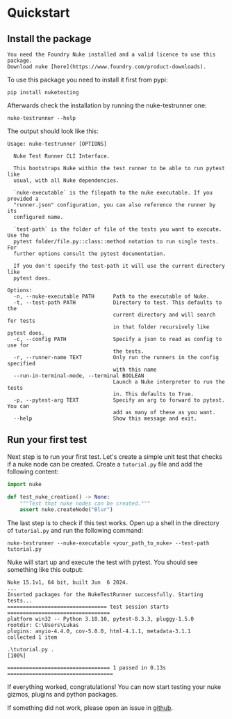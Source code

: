 # Quickstart
## Install the package
```{note}
You need the Foundry Nuke installed and a valid licence to use this package.
Download nuke [here](https://www.foundry.com/product-downloads).
```

To use this package you need to install it first from pypi:
```shell
pip install nuketesting
```
Afterwards check the installation by running the nuke-testrunner one:
```shell
nuke-testrunner --help
```
The output should look like this:
```text
Usage: nuke-testrunner [OPTIONS]

  Nuke Test Runner CLI Interface.

  This bootstraps Nuke within the test runner to be able to run pytest like
  usual, with all Nuke dependencies.

  `nuke-executable` is the filepath to the nuke executable. If you provided a
  "runner.json" configuration, you can also reference the runner by its
  configured name.

  `test-path` is the folder of file of the tests you want to execute. Use the
  pytest folder/file.py::class::method notation to run single tests. For
  further options consult the pytest documentation.

  If you don't specify the test-path it will use the current directory like
  pytest does.

Options:
  -n, --nuke-executable PATH      Path to the executable of Nuke.
  -t, --test-path PATH            Directory to test. This defaults to the
                                  current directory and will search for tests
                                  in that folder recursively like pytest does.
  -c, --config PATH               Specify a json to read as config to use for
                                  the tests.
  -r, --runner-name TEXT          Only run the runners in the config specified
                                  with this name
  --run-in-terminal-mode, --terminal BOOLEAN
                                  Launch a Nuke interpreter to run the tests
                                  in. This defaults to True.
  -p, --pytest-arg TEXT           Specify an arg to forward to pytest. You can
                                  add as many of these as you want.
  --help                          Show this message and exit.
```

## Run your first test

Next step is to run your first test. 
Let's create a simple unit test that checks if a nuke node can be created.
Create a `tutorial.py` file and add the following content:
```python
import nuke

def test_nuke_creation() -> None:
    """Test that nuke nodes can be created."""
    assert nuke.createNode("Blur")
```
The last step is to check if this test works.
Open up a shell in the directory of `tutorial.py` and run the following command:
```shell
nuke-testrunner --nuke-executable <your_path_to_nuke> --test-path tutorial.py
```
Nuke will start up and execute the test with pytest. 
You should see something like this output:

```text
Nuke 15.1v1, 64 bit, built Jun  6 2024.
...
Inserted packages for the NukeTestRunner successfully. Starting tests...
================================ test session starts =================================
platform win32 -- Python 3.10.10, pytest-8.3.3, pluggy-1.5.0
rootdir: C:\Users\Lukas
plugins: anyio-4.4.0, cov-5.0.0, html-4.1.1, metadata-3.1.1
collected 1 item

.\tutorial.py .                                                                 [100%] 

================================= 1 passed in 0.13s ==================================
```
If everything worked, congratulations! 
You can now start testing your nuke gizmos, plugins and python packages.

If something did not work, please open an issue in [github](https://github.com/cglukas/NukeTesting/issues).